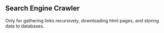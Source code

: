 ## Search Engine Crawler

Only for gathering links recursively, downloading html pages, and storing data to databases.